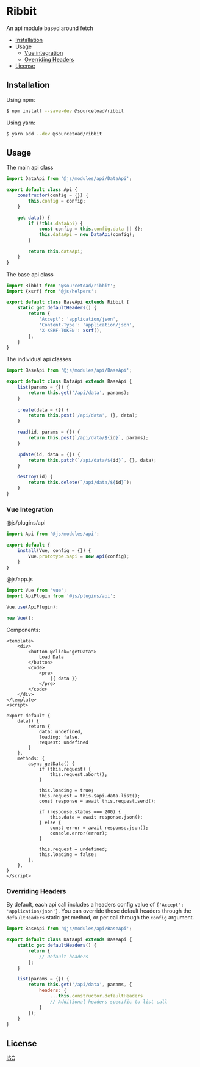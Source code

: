 # Ribbit
An api module based around fetch

- [Installation](https://github.com/sourcetoad/Ribbit#installation)
- [Usage](https://github.com/sourcetoad/Ribbit#usage)
  - [Vue integration](https://github.com/sourcetoad/Ribbit#vue-integration)
  - [Overriding Headers](https://github.com/sourcetoad/Ribbit#overriding-headers)
- [License](https://github.com/sourcetoad/Ribbit#license)

## Installation

Using npm:

```bash
$ npm install --save-dev @sourcetoad/ribbit
```

Using yarn:

```bash
$ yarn add --dev @sourcetoad/ribbit
```

## Usage

The main api class

```javascript
import DataApi from '@js/modules/api/DataApi';

export default class Api {
    constructor(config = {}) {
        this.config = config;
    }

    get data() {
        if (!this.dataApi) {
            const config = this.config.data || {};
            this.dataApi = new DataApi(config);
        }

        return this.dataApi;
    }
}
```

The base api class 

```javascript
import Ribbit from '@sourcetoad/ribbit';
import {xsrf} from '@js/helpers';

export default class BaseApi extends Ribbit {
    static get defaultHeaders() {
        return {
            'Accept': 'application/json',
            'Content-Type': 'application/json',
            'X-XSRF-TOKEN': xsrf(),
        };
    }
}
```

The individual api classes

```javascript
import BaseApi from '@js/modules/api/BaseApi';

export default class DataApi extends BaseApi {
    list(params = {}) {
        return this.get('/api/data', params);
    }
    
    create(data = {}) {
        return this.post('/api/data', {}, data);
    }

    read(id, params = {}) {
        return this.post(`/api/data/${id}`, params);
    }

    update(id, data = {}) {
        return this.patch(`/api/data/${id}`, {}, data);
    }

    destroy(id) {
        return this.delete(`/api/data/${id}`);
    }
}
```

### Vue Integration

@js/plugins/api

```javascript
import Api from '@js/modules/api';

export default {
    install(Vue, config = {}) {
        Vue.prototype.$api = new Api(config);
    }
}
```

@js/app.js

```javascript
import Vue from 'vue';
import ApiPlugin from '@js/plugins/api';

Vue.use(ApiPlugin);

new Vue();
```

Components:

```vue
<template>
    <div>
        <button @click="getData">
            Load Data
        </button>
        <code>
            <pre>
                {{ data }}
            </pre>
        </code>
    </div>
</template>
<script>

export default {
    data() {
        return {
            data: undefined,
            loading: false,
            request: undefined
        }
    },
    methods: {
        async getData() {
            if (this.request) {
                this.request.abort();
            }
            
            this.loading = true;
            this.request = this.$api.data.list();
            const response = await this.request.send();

            if (response.status === 200) {
                this.data = await response.json();
            } else {
                const error = await response.json();
                console.error(error);
            }
            
            this.request = undefined;
            this.loading = false;
        },
    },
}
</script>
```

### Overriding Headers
By default, each api call includes a headers config value of `{'Accept': 'application/json'}`. 
You can override those default headers through the `defaultHeaders` static get method, 
or per call through the `config` argument.

```javascript
import BaseApi from '@js/modules/api/BaseApi';

export default class DataApi extends BaseApi {
    static get defaultHeaders() {
        return {
            // Default headers
        };
    }

    list(params = {}) {
        return this.get('/api/data', params, {
            headers: {
                ...this.constructor.defaultHeaders
                // Additional headers specific to list call
            }
        });
    }
}
```

## License

[ISC](https://github.com/sourcetoad/Ribbit/blob/master/LICENSE.md)
